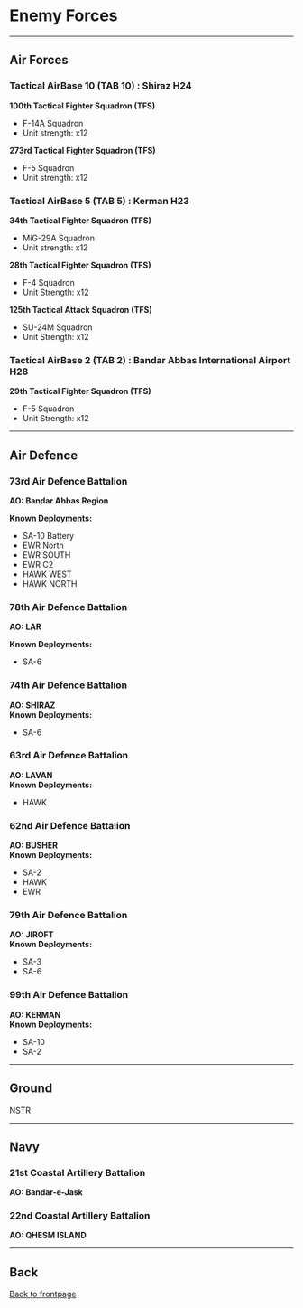 # Enemy Forces

---

## Air Forces

### Tactical AirBase 10 (TAB 10) :  Shiraz H24
**100th Tactical Fighter Squadron (TFS)**
* F-14A Squadron
* Unit strength: x12  

**273rd Tactical Fighter Squadron (TFS)**  
* F-5 Squadron
* Unit strength: x12  


### Tactical AirBase 5 (TAB 5) :  Kerman H23
**34th Tactical Fighter Squadron (TFS)**
* MiG-29A Squadron
* Unit strength: x12  

**28th Tactical Fighter Squadron (TFS)**
* F-4 Squadron
* Unit Strength: x12  

**125th Tactical Attack Squadron (TFS)**
* SU-24M Squadron
* Unit Strength: x12  


### Tactical AirBase 2 (TAB 2) :  Bandar Abbas International Airport H28
**29th Tactical Fighter Squadron (TFS)**
* F-5 Squadron
* Unit Strength: x12  

---

## Air Defence

### 73rd Air Defence Battalion
**AO: Bandar Abbas Region**  
  
**Known Deployments:**
* SA-10 Battery  
* EWR North  
* EWR SOUTH  
* EWR C2  
* HAWK WEST  
* HAWK NORTH  


### 78th Air Defence Battalion
**AO: LAR**  
  
**Known Deployments:**
* SA-6  



### 74th Air Defence Battalion
**AO: SHIRAZ**  
**Known Deployments:**
* SA-6  


### 63rd Air Defence Battalion
**AO: LAVAN**  
**Known Deployments:**
* HAWK  

### 62nd Air Defence Battalion
**AO: BUSHER**  
**Known Deployments:**
* SA-2  
* HAWK  
* EWR  


### 79th Air Defence Battalion
**AO: JIROFT**  
**Known Deployments:**
* SA-3  
* SA-6  


### 99th Air Defence Battalion
**AO: KERMAN**  
**Known Deployments:**
* SA-10  
* SA-2  

---

## Ground
NSTR  

---

## Navy


### 21st Coastal Artillery Battalion
**AO: Bandar-e-Jask**  


### 22nd Coastal Artillery Battalion
**AO: QHESM ISLAND**  

---

## Back
[Back to frontpage](https://132nd-vwing.github.io/OPUF-Brief/)
